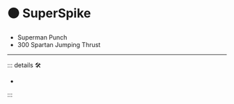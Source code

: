 # 🟠 <motor>SuperSpike</motor>

- Superman Punch
- 300 Spartan Jumping Thrust

---

<!-- =================================================== -->
<!-- =================================================== -->
<!-- =================================================== -->
<!-- =================================================== -->
<!-- =================================================== -->
::: details 🛠

-

:::
